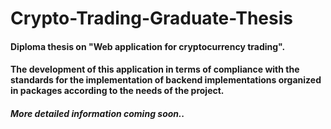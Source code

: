 # Crypto-Trading-Graduate-Thesis
#### Diploma thesis on "Web application for cryptocurrency trading".
#### The development of this application in terms of compliance with the standards for the implementation of backend implementations organized in packages according to the needs of the project.
##### More detailed information coming soon..
